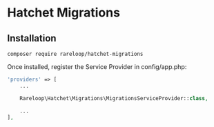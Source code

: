 # Hatchet Migrations

## Installation

`composer require rareloop/hatchet-migrations`

Once installed, register the Service Provider in config/app.php:

```php
'providers' => [
    ...

    Rareloop\Hatchet\Migrations\MigrationsServiceProvider::class,

    ...
],
```

